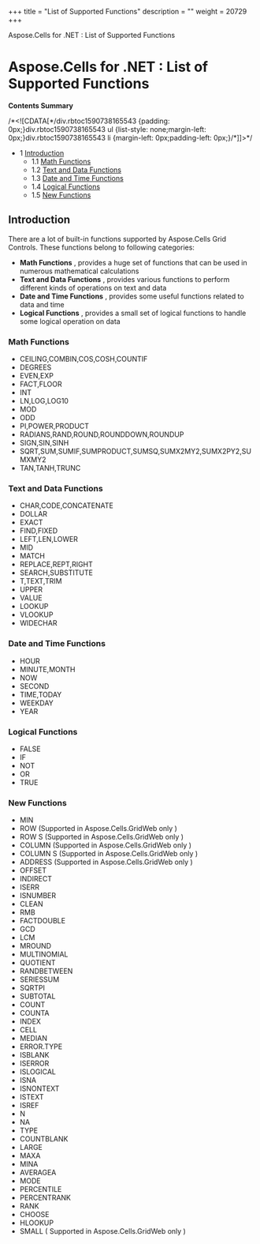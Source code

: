 +++
title = "List of Supported Functions" 
description = "" 
weight = 20729 
+++

Aspose.Cells for .NET : List of Supported Functions  

# Aspose.Cells for .NET : List of Supported Functions


**Contents Summary**

/\*<!\[CDATA\[\*/div.rbtoc1590738165543 {padding: 0px;}div.rbtoc1590738165543 ul {list-style: none;margin-left: 0px;}div.rbtoc1590738165543 li {margin-left: 0px;padding-left: 0px;}/\*\]\]>\*/

*   1 [Introduction](#ListofSupportedFunctions-Introduction)
    *   1.1 [Math Functions](#ListofSupportedFunctions-MathFunctions)
    *   1.2 [Text and Data Functions](#ListofSupportedFunctions-TextandDataFunctions)
    *   1.3 [Date and Time Functions](#ListofSupportedFunctions-DateandTimeFunctions)
    *   1.4 [Logical Functions](#ListofSupportedFunctions-LogicalFunctions)
    *   1.5 [New Functions](#ListofSupportedFunctions-NewFunctions)

## Introduction

There are a lot of built-in functions supported by Aspose.Cells Grid Controls. These functions belong to following categories:

*   **Math Functions** , provides a huge set of functions that can be used in numerous mathematical calculations
*   **Text and Data Functions** , provides various functions to perform different kinds of operations on text and data
*   **Date and Time Functions** , provides some useful functions related to data and time
*   **Logical Functions** , provides a small set of logical functions to handle some logical operation on data

### Math Functions

*   CEILING,COMBIN,COS,COSH,COUNTIF
*   DEGREES
*   EVEN,EXP
*   FACT,FLOOR
*   INT
*   LN,LOG,LOG10
*   MOD
*   ODD
*   PI,POWER,PRODUCT
*   RADIANS,RAND,ROUND,ROUNDDOWN,ROUNDUP
*   SIGN,SIN,SINH
*   SQRT,SUM,SUMIF,SUMPRODUCT,SUMSQ,SUMX2MY2,SUMX2PY2,SUMXMY2
*   TAN,TANH,TRUNC

### Text and Data Functions

*   CHAR,CODE,CONCATENATE
*   DOLLAR
*   EXACT
*   FIND,FIXED
*   LEFT,LEN,LOWER
*   MID
*   MATCH
*   REPLACE,REPT,RIGHT
*   SEARCH,SUBSTITUTE
*   T,TEXT,TRIM
*   UPPER
*   VALUE
*   LOOKUP
*   VLOOKUP
*   WIDECHAR

### Date and Time Functions

*   HOUR
*   MINUTE,MONTH
*   NOW
*   SECOND
*   TIME,TODAY
*   WEEKDAY
*   YEAR

### Logical Functions

*   FALSE
*   IF
*   NOT
*   OR
*   TRUE

### New Functions

*   MIN
*   ROW (Supported in Aspose.Cells.GridWeb only )
*   ROW S (Supported in Aspose.Cells.GridWeb only )
*   COLUMN (Supported in Aspose.Cells.GridWeb only )
*   COLUMN S (Supported in Aspose.Cells.GridWeb only )
*   ADDRESS (Supported in Aspose.Cells.GridWeb only )
*   OFFSET
*   INDIRECT
*   ISERR
*   ISNUMBER
*   CLEAN
*   RMB
*   FACTDOUBLE
*   GCD
*   LCM
*   MROUND
*   MULTINOMIAL
*   QUOTIENT
*   RANDBETWEEN
*   SERIESSUM
*   SQRTPI
*   SUBTOTAL
*   COUNT
*   COUNTA
*   INDEX
*   CELL
*   MEDIAN
*   ERROR.TYPE
*   ISBLANK
*   ISERROR
*   ISLOGICAL
*   ISNA
*   ISNONTEXT
*   ISTEXT
*   ISREF
*   N
*   NA
*   TYPE
*   COUNTBLANK
*   LARGE
*   MAXA
*   MINA
*   AVERAGEA
*   MODE
*   PERCENTILE
*   PERCENTRANK
*   RANK
*   CHOOSE
*   HLOOKUP
*   SMALL ( Supported in Aspose.Cells.GridWeb only )

